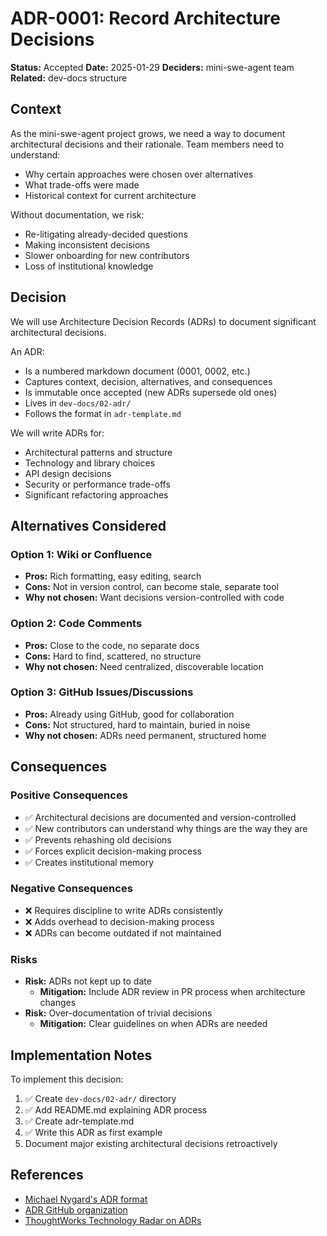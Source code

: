 # ADR-0001: Record Architecture Decisions

**Status:** Accepted
**Date:** 2025-01-29
**Deciders:** mini-swe-agent team
**Related:** dev-docs structure

## Context

As the mini-swe-agent project grows, we need a way to document architectural decisions and their rationale. Team members need to understand:
- Why certain approaches were chosen over alternatives
- What trade-offs were made
- Historical context for current architecture

Without documentation, we risk:
- Re-litigating already-decided questions
- Making inconsistent decisions
- Slower onboarding for new contributors
- Loss of institutional knowledge

## Decision

We will use Architecture Decision Records (ADRs) to document significant architectural decisions.

An ADR:
- Is a numbered markdown document (0001, 0002, etc.)
- Captures context, decision, alternatives, and consequences
- Is immutable once accepted (new ADRs supersede old ones)
- Lives in `dev-docs/02-adr/`
- Follows the format in `adr-template.md`

We will write ADRs for:
- Architectural patterns and structure
- Technology and library choices
- API design decisions
- Security or performance trade-offs
- Significant refactoring approaches

## Alternatives Considered

### Option 1: Wiki or Confluence
- **Pros:** Rich formatting, easy editing, search
- **Cons:** Not in version control, can become stale, separate tool
- **Why not chosen:** Want decisions version-controlled with code

### Option 2: Code Comments
- **Pros:** Close to the code, no separate docs
- **Cons:** Hard to find, scattered, no structure
- **Why not chosen:** Need centralized, discoverable location

### Option 3: GitHub Issues/Discussions
- **Pros:** Already using GitHub, good for collaboration
- **Cons:** Not structured, hard to maintain, buried in noise
- **Why not chosen:** ADRs need permanent, structured home

## Consequences

### Positive Consequences
- ✅ Architectural decisions are documented and version-controlled
- ✅ New contributors can understand why things are the way they are
- ✅ Prevents rehashing old decisions
- ✅ Forces explicit decision-making process
- ✅ Creates institutional memory

### Negative Consequences
- ❌ Requires discipline to write ADRs consistently
- ❌ Adds overhead to decision-making process
- ❌ ADRs can become outdated if not maintained

### Risks
- **Risk:** ADRs not kept up to date
  - **Mitigation:** Include ADR review in PR process when architecture changes
- **Risk:** Over-documentation of trivial decisions
  - **Mitigation:** Clear guidelines on when ADRs are needed

## Implementation Notes

To implement this decision:
1. ✅ Create `dev-docs/02-adr/` directory
2. ✅ Add README.md explaining ADR process
3. ✅ Create adr-template.md
4. ✅ Write this ADR as first example
5. Document major existing architectural decisions retroactively

## References

- [Michael Nygard's ADR format](https://cognitect.com/blog/2011/11/15/documenting-architecture-decisions)
- [ADR GitHub organization](https://adr.github.io/)
- [ThoughtWorks Technology Radar on ADRs](https://www.thoughtworks.com/radar/techniques/lightweight-architecture-decision-records)
